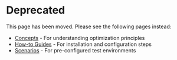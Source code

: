 # Deprecated

This page has been moved. Please see the following pages instead:
- [Concepts](concepts.md) - For understanding optimization principles
- [How-to Guides](how-to/install.md) - For installation and configuration steps
- [Scenarios](scenarios.md) - For pre-configured test environments